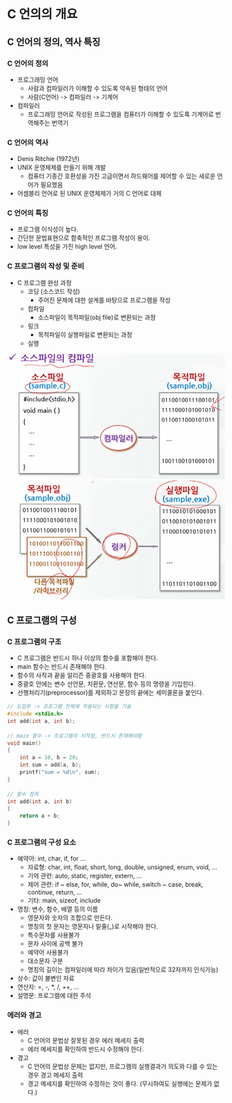 # C 언의의 개요

## C 언어의 정의, 역사 특징

### C 언어의 정의

- 프로그래밍 언어
  - 사람과 컴파일러가 이해할 수 있도록 약속된 형태의 언어
  - 사람(C언어) -> 컴파일러 -> 기계어
- 컴파일러
  - 프로그래밍 언어로 작성된 프로그램을 컴퓨터가 이해할 수 있도록 기계어로 번역해주는 번역기

### C 언어의 역사

- Denis Ritchie (1972년)
- UNIX 운영체제를 만들기 위해 개발
  - 컴퓨터 기종간 호환성을 가진 고급이면서 하드웨어를 제어할 수 있는 새로운 언어가 필요했음
- 어셈블리 언어로 된 UNIX 운영체제가 거의 C 언어로 대체

### C 언어의 특징

- 프로그램 이식성이 높다.
- 간단한 문법표현으로 함축적인 프로그램 작성이 용이.
- low level 특성을 가진 high level 언어.

### C 프로그램의 작성 및 준비

- C 프로그램 완성 과정
  - 코딩 (소스코드 작성)
    - 주어진 문제에 대한 설계를 바탕으로 프로그램을 작성
  - 컴파일
    - 소스파일이 목적파일(obj file)로 변환되는 과정
  - 링크
    - 목적파일이 실행파일로 변환되는 과정
  - 실행

![img.png](01_intro_image/img.png)
![img_1.png](01_intro_image/img_1.png)

## C 프로그램의 구성

### C 프로그램의 구조

- C 프로그램은 반드시 하나 이상의 함수를 포함해야 한다.
- main 함수는 반드시 존재해야 한다.
- 함수의 사작과 끝을 알리즌 중괄호를 사용해야 한다.
- 중괄호 안에는 변수 선언문, 치환문, 연산문, 함수 등의 명령을 기입힌다.
- 선행처리기(preprocessor)를 제외하고 문장의 끝에는 세미콜론을 붙인다.

```c
// 도입부 -> 프로그램 전체에 적용되는 사항을 기술
#include <stdio.h>
int add(int a, int b);

// main 함수 -> 프로그램의 시작점, 반드시 존재해야함
void main()
{
    int a = 10, b = 20;
    int sum = add(a, b);
    printf("sum = %d\n", sum);
}

// 함수 정의
int add(int a, int b)
{
    return a + b;
}
```

### C 프로그램의 구성 요소

- 예약어: int, char, if, for ...
  - 자료형: char, int, float, short, long, double, unsigned, enum, void, ...
  - 기억 관련: auto, static, register, extern, ...
  - 제어 관련: if ~ else, for, while, do~ while, switch ~ case, break, continue, return, ...
  - 기타: main, sizeof, include
- 명칭: 변수, 함수, 배열 등의 이름
  - 영문자와 숫자의 조합으로 만든다.
  - 명칭의 첫 문자는 영문자나 밑줄(_)로 시작해야 한다.
  - 특수문자를 사용불가
  - 문자 사이에 공백 불가
  - 예약어 사용불가
  - 대소문자 구분
  - 명칭의 길이는 컴파일러에 따라 차이가 있음(일반적으로 32자까지 인식가능)
- 상수: 값이 불변인 자료
- 연산자: =, -, *, /, ++, ...
- 설명문: 프로그램에 대한 주석

### 에러와 경고

- 에러
  - C 언어의 문법상 잘못된 경우 에러 메세지 출력
  - 에러 메세지를 확인하여 반드시 수정해야 한다.
- 경고
  - C 언어의 문법상 문제는 없지만, 프로그램의 실행결과가 의도와 다를 수 있는 경우 경고 메세지 출력
  - 경고 메세지를 확인하여 수정하는 것이 좋다. (무시하여도 실행에는 문제가 없다.)